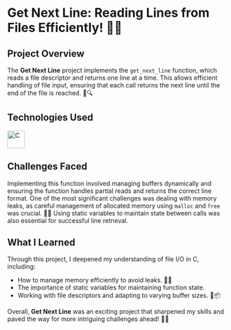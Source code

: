 # **Get Next Line: Reading Lines from Files Efficiently! 📜✨**

## **Project Overview**
The **Get Next Line** project implements the `get_next_line` function, which reads a file descriptor and returns one line at a time.
This allows efficient handling of file input, ensuring that each call returns the next line until the end of the file is reached. 📖🔍

## **Technologies Used**
<img src="https://cdn.worldvectorlogo.com/logos/c-1.svg" alt="C" width="40" height="40"/>

## **Challenges Faced**
Implementing this function involved managing buffers dynamically and ensuring the function handles partial reads and returns the correct line format.
One of the most significant challenges was dealing with memory leaks, as careful management of allocated memory using `malloc` and `free` was crucial. 🐍💧 
Using static variables to maintain state between calls was also essential for successful line retrieval.

## **What I Learned**
Through this project, I deepened my understanding of file I/O in C, including:
- How to manage memory efficiently to avoid leaks. 🧠💡
- The importance of static variables for maintaining function state.
- Working with file descriptors and adapting to varying buffer sizes. 📏📦

Overall, **Get Next Line** was an exciting project that sharpened my skills and paved the way for more intriguing challenges ahead! 🚀🎉
